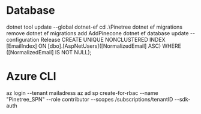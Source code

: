 # Database 
dotnet tool update --global dotnet-ef
cd .\Pinetree
dotnet ef migrations remove
dotnet ef migrations add AddPinecone
dotnet ef database update --configuration Release
CREATE UNIQUE NONCLUSTERED INDEX [EmailIndex]
    ON [dbo].[AspNetUsers]([NormalizedEmail] ASC) WHERE ([NormalizedEmail] IS NOT NULL);

# Azure CLI
az login --tenant mailadress
az ad sp create-for-rbac --name "Pinetree_SPN" --role contributor --scopes /subscriptions/tenantID --sdk-auth

